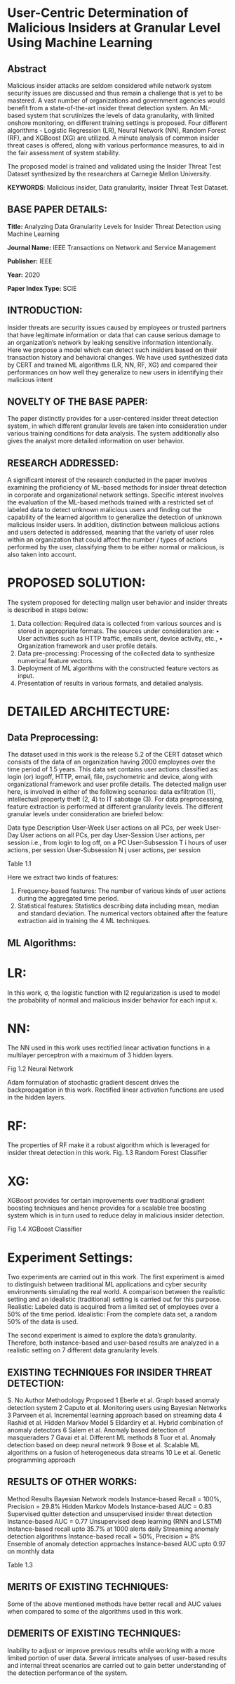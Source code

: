 # User-Centric Determination of Malicious Insiders at Granular Level Using Machine Learning

## Abstract

Malicious insider attacks are seldom considered while network system security issues are discussed
and thus remain a challenge that is yet to be mastered. A vast number of organizations and
government agencies would benefit from a state-of-the-art insider threat detection system.
An ML-based system that scrutinizes the levels of data granularity, with limited onshore monitoring,
on different training settings is proposed. Four different algorithms - Logistic Regression (LR),
Neural Network (NN), Random Forest (RF), and XGBoost (XG) are utilized. A minute analysis of
common insider threat cases is offered, along with various performance measures, to aid in the fair
assessment of system stability.

The proposed model is trained and validated using the Insider Threat Test Dataset synthesized by the
researchers at Carnegie Mellon University.

**KEYWORDS**: Malicious insider, Data granularity, Insider Threat Test Dataset.


## BASE PAPER DETAILS:

**Title:** Analyzing Data Granularity Levels for Insider Threat Detection using Machine Learning

**Journal Name:** IEEE Transactions on Network and Service Management

**Publisher:** IEEE

**Year:** 2020

**Paper Index Type:** SCIE

##	INTRODUCTION:

Insider threats are security issues caused by employees or trusted partners that have legitimate information or data that can cause serious damage to an organization’s network by leaking sensitive information intentionally. Here we propose a model which can detect such insiders based on their transaction history and behavioral changes.
We have used synthesized data by CERT and trained ML algorithms (LR, NN, RF, XG) and compared their performances on how well they generalize to new users in identifying their malicious intent

##	NOVELTY OF THE BASE PAPER:

The paper distinctly provides for a user-centered insider threat detection system, in which different granular levels are taken into consideration under various training conditions for data analysis.
The system additionally also gives the analyst more detailed information on user behavior.

##	RESEARCH ADDRESSED:

A significant interest of the research conducted in the paper involves examining the proficiency of ML-based methods for insider threat detection in corporate and organizational network settings.
Specific interest involves the evaluation of the ML-based methods trained with a restricted set of labeled data to detect unknown malicious users and finding out the capability of the learned algorithm to generalize the detection of unknown malicious insider users.
In addition, distinction between malicious actions and users detected is addressed, meaning that the variety of user roles within an organization that could affect the number / types of actions performed by the user, classifying them to be either normal or malicious, is also taken into account. 

#	PROPOSED SOLUTION:

The system proposed for detecting malign user behavior and insider threats is described in steps below: 
1) Data collection: Required data is collected from various sources and is stored in appropriate formats. The sources under consideration are: 
• User activities such as HTTP traffic, emails sent, device activity, etc., 
• Organization framework and user profile details.
2) Data pre-processing: Processing of the collected data to synthesize numerical feature vectors.
3) Deployment of ML algorithms with the constructed feature vectors as input. 
4) Presentation of results in various formats, and detailed analysis.

#	DETAILED ARCHITECTURE:

## Data Preprocessing:

The dataset used in this work is the release 5.2 of the CERT dataset which consists of the data of an organization having 2000 employees over the time period of 1.5 years. This data set contains user actions classified as: login (or) logoff, HTTP, email, file, psychometric and device, along with organizational framework and user profile details. The detected malign user here, is involved in either of the following scenarios: data exfiltration (1), intellectual property theft (2, 4) to IT sabotage (3).
For data preprocessing, feature extraction is performed at different granularity levels. The different granular levels under consideration are briefed below:

Data type
Description
User-Week
User actions on all PCs, per week
User-Day
User actions on all PCs, per day
User-Session
User actions, per session i.e., from login to log off, on a PC
User-Subsession T
i hours of user actions, per session
User-Subsession N
j user actions, per session


Table 1.1

Here we extract two kinds of features:
1. Frequency-based features: The number of various kinds of user actions during the aggregated time period.
2. Statistical features: Statistics describing data including mean, median and standard deviation.
The numerical vectors obtained after the feature extraction aid in training the 4 ML techniques.

## ML Algorithms:

# LR:

In this work, σ, the logistic function with l2 regularization is used to model the probability of normal and  malicious insider behavior for each input x. 

# NN:
The NN used in this work uses rectified linear activation functions in a multilayer perceptron with a maximum of 3 hidden layers.

Fig 1.2 Neural Network

Adam formulation of stochastic gradient descent drives the backpropagation in this work.
Rectified linear activation functions are used in the hidden layers.

# RF:
The properties of RF make it a robust algorithm which is leveraged for insider threat detection in this work.
Fig. 1.3 Random Forest Classifier

# XG:
XGBoost provides for certain improvements over traditional gradient boosting techniques and hence provides for a scalable tree boosting system which is in turn used to reduce delay in malicious insider detection.
  
Fig 1.4 XGBoost Classifier
	
# Experiment Settings:
Two experiments are carried out in this work.
The first experiment is aimed to distinguish between traditional ML applications and cyber security environments simulating the real world. A comparison between the realistic setting and an idealistic (traditional) setting is carried out for this purpose.
Realistic: Labeled data is acquired from a limited set of employees over a 50% of the time period.
Idealistic: From the complete data set, a random 50% of the data is used.

The second experiment is aimed to explore the data’s granularity. Therefore, both instance-based and user-based results are analyzed in a realistic setting on 7 different data granularity levels.

## EXISTING TECHNIQUES FOR INSIDER THREAT DETECTION:

S. No
Author 
Methodology Proposed
1
Eberle et al.
Graph based anomaly detection system
2
Caputo et al.
Monitoring users using Bayesian Networks
3
Parveen et al.
Incremental learning approach based on streaming data
4
Rashid et al.
Hidden Markov Model
5
Eldardiry et al.
Hybrid combination of anomaly detectors
6
Salem et al.
Anomaly based detection of masqueraders
7
Gavai et al.
Different ML methods
8
Tuor et al.
Anomaly detection based on deep neural network
9
Bose et al.
Scalable ML algorithms on a fusion of heterogeneous data streams
10
Le et al.
Genetic programming approach

## RESULTS OF OTHER WORKS:

Method
Results
Bayesian Network models
Instance-based Recall = 100%, Precision =  29.8%
Hidden Markov Models
Instance-based AUC = 0.83
Supervised quitter detection and unsupervised insider threat detection
Instance-based AUC = 0.77
Unsupervised deep learning (RNN and LSTM)
Instance-based recall upto 35.7% at 1000 alerts daily
Streaming anomaly detection algorithms
Instance-based recall = 50%, Precision = 8%
Ensemble of anomaly detection approaches
Instance-based AUC upto 0.97 on monthly data


Table 1.3

## MERITS OF EXISTING TECHNIQUES:

Some of the above mentioned methods have better recall and AUC values when compared to some of the algorithms used in this work.

## DEMERITS OF EXISTING TECHNIQUES:

Inability to adjust or improve previous results while working with a more limited portion of user data. 
Several intricate analyses of user-based results and internal threat scenarios are carried out to gain better understanding of the detection performance of the system.
